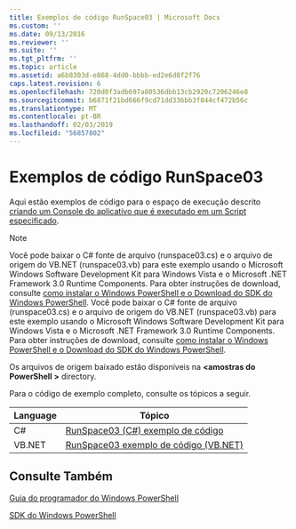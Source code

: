 ```yaml
---
title: Exemplos de código RunSpace03 | Microsoft Docs
ms.custom: ''
ms.date: 09/13/2016
ms.reviewer: ''
ms.suite: ''
ms.tgt_pltfrm: ''
ms.topic: article
ms.assetid: a6b8303d-e868-4dd0-bbbb-ed2e6d8f2f76
caps.latest.revision: 6
ms.openlocfilehash: 720d0f3adb697a80536dbb13cb2920c7206246e8
ms.sourcegitcommit: b6871f21bd666f9cd71dd336bb3f844cf472b56c
ms.translationtype: MT
ms.contentlocale: pt-BR
ms.lasthandoff: 02/03/2019
ms.locfileid: "56857802"
---
```

# <a name="runspace03-code-samples"></a>Exemplos de código RunSpace03

Aqui estão exemplos de código para o espaço de execução descrito [criando um Console do aplicativo que é executado em um Script especificado](http://msdn.microsoft.com/en-us/a93e6006-36db-4bcc-b9da-c5bebf4ffd68).

> [!NOTE]
> Você pode baixar o C# fonte de arquivo (runspace03.cs) e o arquivo de origem do VB.NET (runspace03.vb) para este exemplo usando o Microsoft Windows Software Development Kit para Windows Vista e o Microsoft .NET Framework 3.0 Runtime Components. Para obter instruções de download, consulte [como instalar o Windows PowerShell e o Download do SDK do Windows PowerShell](/powershell/developer/installing-the-windows-powershell-sdk).
> Você pode baixar o C# fonte de arquivo (runspace03.cs) e o arquivo de origem do VB.NET (runspace03.vb) para este exemplo usando o Microsoft Windows Software Development Kit para Windows Vista e o Microsoft .NET Framework 3.0 Runtime Components. Para obter instruções de download, consulte [como instalar o Windows PowerShell e o Download do SDK do Windows PowerShell](/powershell/developer/installing-the-windows-powershell-sdk).
>
> Os arquivos de origem baixado estão disponíveis na  **\<amostras do PowerShell >** directory.

Para o código de exemplo completo, consulte os tópicos a seguir.

|Language|Tópico|
|--------------|-----------|
|C#|[RunSpace03 (C#) exemplo de código](./runspace03-csharp-code-sample.md)|
|VB.NET|[RunSpace03 exemplo de código (VB.NET)](./runspace03-vb-net-code-sample.md)|

## <a name="see-also"></a>Consulte Também

[Guia do programador do Windows PowerShell](./windows-powershell-programmer-s-guide.md)

[SDK do Windows PowerShell](../windows-powershell-reference.md)
